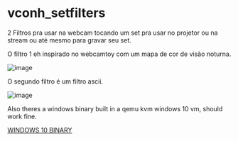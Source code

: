 # vconh_setfilters
2 Filtros pra usar na webcam tocando um set pra usar no projetor ou na stream ou até mesmo para gravar seu set.

O filtro 1 eh inspirado no webcamtoy com um mapa de cor de visão noturna.

![image](https://github.com/user-attachments/assets/ed767f36-f058-4d2c-bd21-5cb8eaa65596)


O segundo filtro é um filtro ascii.

![image](https://github.com/user-attachments/assets/06695bc1-08dd-497d-be76-39ce3d53e1f9)


Also theres a windows binary built in a qemu kvm windows 10 vm, should work fine.

[WINDOWS 10 BINARY](https://github.com/ArthurFabris/vconh_setfilters/blob/main/vconh%20set%20filters%20v1.1.exe)
